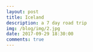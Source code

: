 ```yaml
---
layout: post
title: Iceland
description: a 7 day road trip
img: /blog/img/2.jpg
date: 2017-09-29 18:30:00
comments: true
---
```


